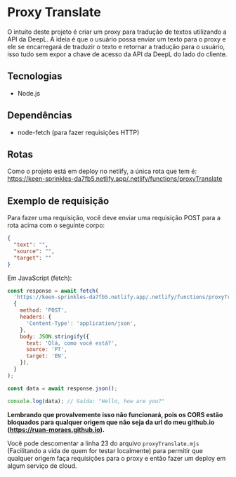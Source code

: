 # Proxy Translate

O intuito deste projeto é criar um proxy para tradução de textos utilizando a API da DeepL. A ideia é que o usuário possa enviar um texto para o proxy e ele se encarregará de traduzir o texto e retornar a tradução para o usuário, isso tudo sem expor a chave de acesso da API da DeepL do lado do cliente.

## Tecnologias

- Node.js

## Dependências

- node-fetch (para fazer requisições HTTP)

## Rotas

Como o projeto está em deploy no netlify, a única rota que tem é: https://keen-sprinkles-da7fb5.netlify.app/.netlify/functions/proxyTranslate

## Exemplo de requisição

Para fazer uma requisição, você deve enviar uma requisição POST para a rota acima com o seguinte corpo:

```json
{
  "text": "",
  "source": "",
  "target": ""
}
```

Em JavaScript (fetch):

```javascript
const response = await fetch(
  'https://keen-sprinkles-da7fb5.netlify.app/.netlify/functions/proxyTranslate',
  {
    method: 'POST',
    headers: {
      'Content-Type': 'application/json',
    },
    body: JSON.stringify({
      text: 'Olá, como você está?',
      source: 'PT',
      target: 'EN',
    }),
  }
);

const data = await response.json();

console.log(data); // Saída: "Hello, how are you?"
```

**Lembrando que provalvemente isso não funcionará, pois os CORS estão bloquados para qualquer origem que não seja da url do meu github.io (https://ruan-moraes.github.io).**

Você pode descomentar a linha 23 do arquivo `proxyTranslate.mjs` (Facilitando a vida de quem for testar localmente) para permitir que qualquer origem faça requisições para o proxy e então fazer um deploy em algum serviço de cloud.

